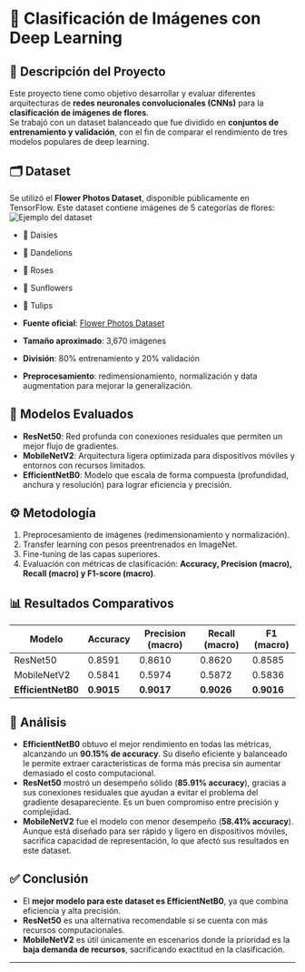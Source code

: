# 📂 Clasificación de Imágenes con Deep Learning

## 📌 Descripción del Proyecto
Este proyecto tiene como objetivo desarrollar y evaluar diferentes arquitecturas de **redes neuronales convolucionales (CNNs)** para la **clasificación de imágenes de flores**.  
Se trabajó con un dataset balanceado que fue dividido en **conjuntos de entrenamiento y validación**, con el fin de comparar el rendimiento de tres modelos populares de deep learning.

## 🗂️ Dataset
Se utilizó el **Flower Photos Dataset**, disponible públicamente en TensorFlow. Este dataset contiene imágenes de 5 categorías de flores:  
![Ejemplo del dataset](https://storage.googleapis.com/tfds-data/visualization/fig/oxford_flowers102-2.1.1.png)
- 🌸 Daisies  
- 🌼 Dandelions  
- 🌹 Roses  
- 🌻 Sunflowers  
- 🌷 Tulips  

- **Fuente oficial**: [Flower Photos Dataset](https://storage.googleapis.com/download.tensorflow.org/example_images/flower_photos.tgz)  
- **Tamaño aproximado**: 3,670 imágenes  
- **División**: 80% entrenamiento y 20% validación  
- **Preprocesamiento**: redimensionamiento, normalización y data augmentation para mejorar la generalización.  

## 🧠 Modelos Evaluados
- **ResNet50**: Red profunda con conexiones residuales que permiten un mejor flujo de gradientes.  
- **MobileNetV2**: Arquitectura ligera optimizada para dispositivos móviles y entornos con recursos limitados.  
- **EfficientNetB0**: Modelo que escala de forma compuesta (profundidad, anchura y resolución) para lograr eficiencia y precisión.  

## ⚙️ Metodología
1. Preprocesamiento de imágenes (redimensionamiento y normalización).  
2. Transfer learning con pesos preentrenados en ImageNet.  
3. Fine-tuning de las capas superiores.  
4. Evaluación con métricas de clasificación: **Accuracy, Precision (macro), Recall (macro) y F1-score (macro)**.  

## 📊 Resultados Comparativos

| Modelo        | Accuracy | Precision (macro) | Recall (macro) | F1 (macro) |
|---------------|----------|-------------------|----------------|------------|
| ResNet50      | 0.8591   | 0.8610            | 0.8620         | 0.8585     |
| MobileNetV2   | 0.5841   | 0.5974            | 0.5872         | 0.5836     |
| **EfficientNetB0** | **0.9015** | **0.9017**       | **0.9026**      | **0.9016** |

## 🔎 Análisis
- **EfficientNetB0** obtuvo el mejor rendimiento en todas las métricas, alcanzando un **90.15% de accuracy**. Su diseño eficiente y balanceado le permite extraer características de forma más precisa sin aumentar demasiado el costo computacional.  
- **ResNet50** mostró un desempeño sólido (**85.91% accuracy**), gracias a sus conexiones residuales que ayudan a evitar el problema del gradiente desapareciente. Es un buen compromiso entre precisión y complejidad.  
- **MobileNetV2** fue el modelo con menor desempeño (**58.41% accuracy**). Aunque está diseñado para ser rápido y ligero en dispositivos móviles, sacrifica capacidad de representación, lo que afectó sus resultados en este dataset.  

## ✅ Conclusión
- El **mejor modelo para este dataset es EfficientNetB0**, ya que combina eficiencia y alta precisión.  
- **ResNet50** es una alternativa recomendable si se cuenta con más recursos computacionales.  
- **MobileNetV2** es útil únicamente en escenarios donde la prioridad es la **baja demanda de recursos**, sacrificando exactitud en la clasificación.  

---
